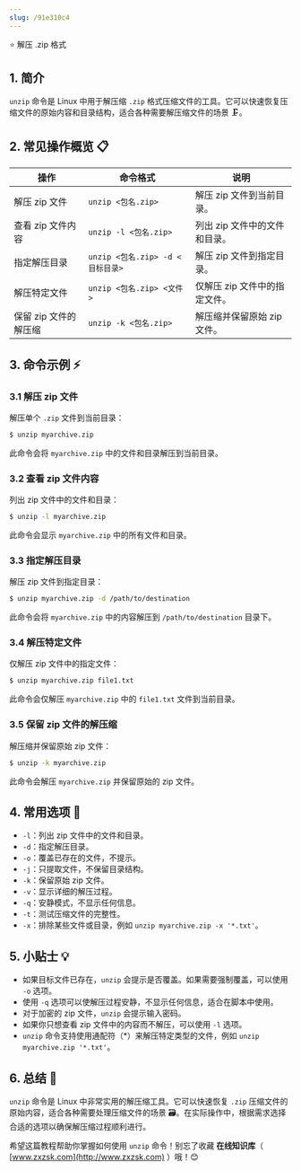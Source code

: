 ```yaml
---
slug: /91e310c4
---
```

⭐ 解压 .zip 格式

## 1. 简介

`unzip` 命令是 Linux 中用于解压缩 `.zip` 格式压缩文件的工具。它可以快速恢复压缩文件的原始内容和目录结构，适合各种需要解压缩文件的场景 🗜️。

## 2. 常见操作概览 📋

| 操作                    | 命令格式                           | 说明                                 |
|-------------------------|-----------------------------------|--------------------------------------|
| 解压 zip 文件           | `unzip <包名.zip>`                  | 解压 zip 文件到当前目录。            |
| 查看 zip 文件内容       | `unzip -l <包名.zip>`               | 列出 zip 文件中的文件和目录。        |
| 指定解压目录             | `unzip <包名.zip> -d <目标目录>`    | 解压 zip 文件到指定目录。            |
| 解压特定文件             | `unzip <包名.zip> <文件>`           | 仅解压 zip 文件中的指定文件。        |
| 保留 zip 文件的解压缩   | `unzip -k <包名.zip>`               | 解压缩并保留原始 zip 文件。          |

## 3. 命令示例 ⚡

### 3.1 解压 zip 文件

解压单个 `.zip` 文件到当前目录：

```bash
$ unzip myarchive.zip
```

此命令会将 `myarchive.zip` 中的文件和目录解压到当前目录。

### 3.2 查看 zip 文件内容

列出 zip 文件中的文件和目录：

```bash
$ unzip -l myarchive.zip
```

此命令会显示 `myarchive.zip` 中的所有文件和目录。

### 3.3 指定解压目录

解压 zip 文件到指定目录：

```bash
$ unzip myarchive.zip -d /path/to/destination
```

此命令会将 `myarchive.zip` 中的内容解压到 `/path/to/destination` 目录下。

### 3.4 解压特定文件

仅解压 zip 文件中的指定文件：

```bash
$ unzip myarchive.zip file1.txt
```

此命令会仅解压 `myarchive.zip` 中的 `file1.txt` 文件到当前目录。

### 3.5 保留 zip 文件的解压缩

解压缩并保留原始 zip 文件：

```bash
$ unzip -k myarchive.zip
```

此命令会解压 `myarchive.zip` 并保留原始的 zip 文件。

## 4. 常用选项 📝

- `-l`：列出 zip 文件中的文件和目录。
- `-d`：指定解压目录。
- `-o`：覆盖已存在的文件，不提示。
- `-j`：只提取文件，不保留目录结构。
- `-k`：保留原始 zip 文件。
- `-v`：显示详细的解压过程。
- `-q`：安静模式，不显示任何信息。
- `-t`：测试压缩文件的完整性。
- `-x`：排除某些文件或目录，例如 `unzip myarchive.zip -x '*.txt'`。

## 5. 小贴士 💡

- 如果目标文件已存在，`unzip` 会提示是否覆盖。如果需要强制覆盖，可以使用 `-o` 选项。
- 使用 `-q` 选项可以使解压过程安静，不显示任何信息，适合在脚本中使用。
- 对于加密的 zip 文件，`unzip` 会提示输入密码。
- 如果你只想查看 zip 文件中的内容而不解压，可以使用 `-l` 选项。
- `unzip` 命令支持使用通配符（*）来解压特定类型的文件，例如 `unzip myarchive.zip '*.txt'`。

## 6. 总结 🎯

`unzip` 命令是 Linux 中非常实用的解压缩工具。它可以快速恢复 `.zip` 压缩文件的原始内容，适合各种需要处理压缩文件的场景 🗃️。在实际操作中，根据需求选择合适的选项以确保解压缩过程顺利进行。

希望这篇教程帮助你掌握如何使用 `unzip` 命令！别忘了收藏 **在线知识库**（ [www.zxzsk.com](http://www.zxzsk.com) ）哦！😊
